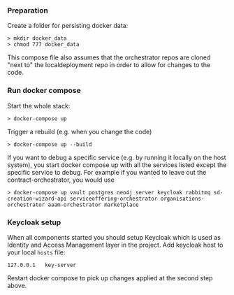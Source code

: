 ### Preparation
Create a folder for persisting docker data:
```
> mkdir docker_data
> chmod 777 docker_data
```
This compose file also assumes that the orchestrator repos are cloned "next to" the localdeployment repo in order to allow for changes to the code.

### Run docker compose
Start the whole stack:
```
> docker-compose up
```

Trigger a rebuild (e.g. when you change the code)
```
> docker-compose up --build
```

If you want to debug a specific service (e.g. by running it locally on the host system), you start docker compose up with all the services listed except the specific service to debug.
For example if you wanted to leave out the contract-orchestrator, you would use 
```
> docker-compose up vault postgres neo4j server keycloak rabbitmq sd-creation-wizard-api serviceoffering-orchestrator organisations-orchestrator aaam-orchestrator marketplace
```

### Keycloak setup

When all components started you should setup Keycloak which is used as Identity and Access Management layer in the project. Add keycloak host to your local `hosts` file:

```
127.0.0.1	key-server
```
Restart docker compose to pick up changes applied at the second step above.

